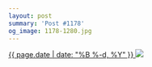 ```yaml
---
layout: post
summary: 'Post #1178'
og_image: 1178-1280.jpg
---
```


<p>
 <time>
  <a href="/1178">
   {{ page.date | date: "%B %-d, %Y" }}
  </a>
 </time>
 <a href="/1178">
  <img sizes="(min-width: 700px) 50vw, calc(100vw - 2rem)" src="{{ site.assets_url }}/1178-640.jpg" srcset="{{ site.assets_url }}/1178-320.jpg 320w, {{ site.assets_url }}/1178-640.jpg 640w, {{ site.assets_url }}/1178-960.jpg 960w, {{ site.assets_url }}/1178-1280.jpg 1280w"/>
 </a>
</p>
